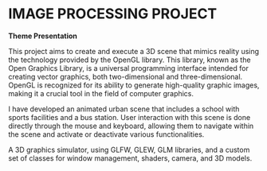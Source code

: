 # IMAGE PROCESSING PROJECT 

__Theme Presentation__

This project aims to create and execute a 3D scene that mimics reality using the technology provided by the OpenGL library. This library, known as the Open Graphics Library, is a universal programming interface intended for creating vector graphics, both two-dimensional and three-dimensional. OpenGL is recognized for its ability to generate high-quality graphic images, making it a crucial tool in the field of computer graphics.

I have developed an animated urban scene that includes a school with sports facilities and a bus station. User interaction with this scene is done directly through the mouse and keyboard, allowing them to navigate within the scene and activate or deactivate various functionalities.

A 3D graphics simulator, using GLFW, GLEW, GLM libraries, and a custom set of classes for window management, shaders, camera, and 3D models.
